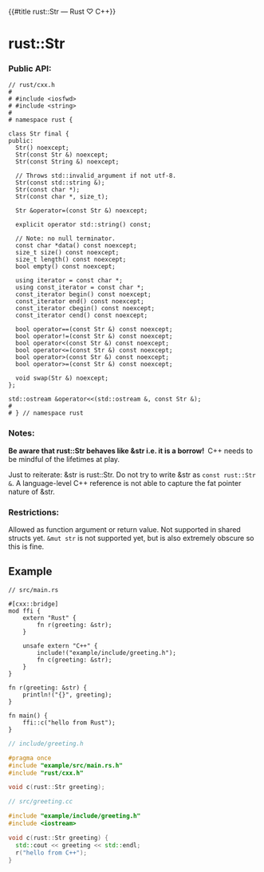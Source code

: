 {{#title rust::Str — Rust ♡ C++}}
# rust::Str

### Public API:

```cpp,hidelines
// rust/cxx.h
#
# #include <iosfwd>
# #include <string>
#
# namespace rust {

class Str final {
public:
  Str() noexcept;
  Str(const Str &) noexcept;
  Str(const String &) noexcept;

  // Throws std::invalid_argument if not utf-8.
  Str(const std::string &);
  Str(const char *);
  Str(const char *, size_t);

  Str &operator=(const Str &) noexcept;

  explicit operator std::string() const;

  // Note: no null terminator.
  const char *data() const noexcept;
  size_t size() const noexcept;
  size_t length() const noexcept;
  bool empty() const noexcept;

  using iterator = const char *;
  using const_iterator = const char *;
  const_iterator begin() const noexcept;
  const_iterator end() const noexcept;
  const_iterator cbegin() const noexcept;
  const_iterator cend() const noexcept;

  bool operator==(const Str &) const noexcept;
  bool operator!=(const Str &) const noexcept;
  bool operator<(const Str &) const noexcept;
  bool operator<=(const Str &) const noexcept;
  bool operator>(const Str &) const noexcept;
  bool operator>=(const Str &) const noexcept;

  void swap(Str &) noexcept;
};

std::ostream &operator<<(std::ostream &, const Str &);
#
# } // namespace rust
```

### Notes:

**Be aware that rust::Str behaves like &amp;str i.e. it is a borrow!**&ensp;C++
needs to be mindful of the lifetimes at play.

Just to reiterate: &amp;str is rust::Str. Do not try to write &amp;str as `const
rust::Str &`. A language-level C++ reference is not able to capture the fat
pointer nature of &amp;str.

### Restrictions:

Allowed as function argument or return value. Not supported in shared structs
yet. `&mut str` is not supported yet, but is also extremely obscure so this is
fine.

## Example

```rust,noplayground
// src/main.rs

#[cxx::bridge]
mod ffi {
    extern "Rust" {
        fn r(greeting: &str);
    }

    unsafe extern "C++" {
        include!("example/include/greeting.h");
        fn c(greeting: &str);
    }
}

fn r(greeting: &str) {
    println!("{}", greeting);
}

fn main() {
    ffi::c("hello from Rust");
}
```

```cpp
// include/greeting.h

#pragma once
#include "example/src/main.rs.h"
#include "rust/cxx.h"

void c(rust::Str greeting);
```

```cpp
// src/greeting.cc

#include "example/include/greeting.h"
#include <iostream>

void c(rust::Str greeting) {
  std::cout << greeting << std::endl;
  r("hello from C++");
}
```
